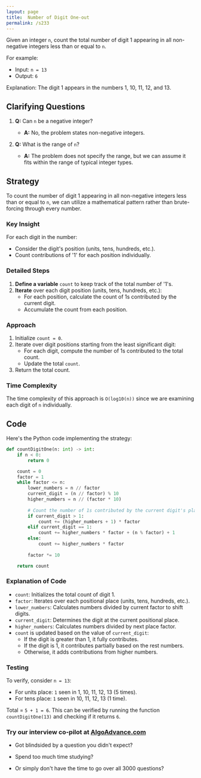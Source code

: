 ```yaml
---
layout: page
title:  Number of Digit One-out
permalink: /s233
---
```


Given an integer `n`, count the total number of digit 1 appearing in all non-negative integers less than or equal to `n`.

For example:
- Input: `n = 13`
- Output: `6`
  
Explanation: The digit 1 appears in the numbers 1, 10, 11, 12, and 13.

## Clarifying Questions

1. **Q:** Can `n` be a negative integer?
   - **A:** No, the problem states non-negative integers.

2. **Q:** What is the range of `n`?
   - **A:** The problem does not specify the range, but we can assume it fits within the range of typical integer types.

## Strategy

To count the number of digit 1 appearing in all non-negative integers less than or equal to `n`, we can utilize a mathematical pattern rather than brute-forcing through every number.

### Key Insight

For each digit in the number:
- Consider the digit's position (units, tens, hundreds, etc.).
- Count contributions of '1' for each position individually.

### Detailed Steps

1. **Define a variable** `count` to keep track of the total number of '1's.
2. **Iterate** over each digit position (units, tens, hundreds, etc.):
   - For each position, calculate the count of 1s contributed by the current digit.
   - Accumulate the count from each position.
   
### Approach

1. Initialize `count = 0`.
2. Iterate over digit positions starting from the least significant digit:
   - For each digit, compute the number of 1s contributed to the total count.
   - Update the total `count`.
3. Return the total count.

### Time Complexity

The time complexity of this approach is `O(log10(n))` since we are examining each digit of `n` individually.

## Code

Here's the Python code implementing the strategy:

```python
def countDigitOne(n: int) -> int:
    if n < 0:
        return 0

    count = 0
    factor = 1
    while factor <= n:
        lower_numbers = n // factor
        current_digit = (n // factor) % 10
        higher_numbers = n // (factor * 10)
        
        # Count the number of 1s contributed by the current digit's place
        if current_digit > 1:
            count += (higher_numbers + 1) * factor
        elif current_digit == 1:
            count += higher_numbers * factor + (n % factor) + 1
        else:
            count += higher_numbers * factor
        
        factor *= 10

    return count
```

### Explanation of Code

- `count`: Initializes the total count of digit 1.
- `factor`: Iterates over each positional place (units, tens, hundreds, etc.).
- `lower_numbers`: Calculates numbers divided by current factor to shift digits.
- `current_digit`: Determines the digit at the current positional place.
- `higher_numbers`: Calculates numbers divided by next place factor.
- `count` is updated based on the value of `current_digit`:
  - If the digit is greater than 1, it fully contributes.
  - If the digit is 1, it contributes partially based on the rest numbers.
  - Otherwise, it adds contributions from higher numbers.

### Testing

To verify, consider `n = 13`:

- For units place: `1` seen in 1, 10, 11, 12, 13 (5 times).
- For tens place: `1` seen in 10, 11, 12, 13 (1 time).

Total = `5 + 1 = 6`. This can be verified by running the function `countDigitOne(13)` and checking if it returns `6`.


### Try our interview co-pilot at [AlgoAdvance.com](https://algoAdvance.com)

- Got blindsided by a question you didn't expect?

- Spend too much time studying?

- Or simply don't have the time to go over all 3000 questions?

